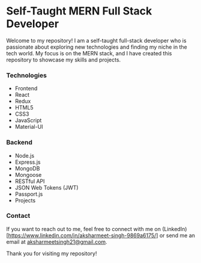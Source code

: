 # Self-Taught MERN Full Stack Developer
Welcome to my repository! I am a self-taught full-stack developer who is passionate about exploring new technologies and finding my niche in the tech world. My focus is on the MERN stack, and I have created this repository to showcase my skills and projects.

### Technologies
* Frontend
* React
* Redux
* HTML5
* CSS3
* JavaScript
* Material-UI

### Backend
* Node.js
* Express.js
* MongoDB
* Mongoose
* RESTful API
* JSON Web Tokens (JWT)
* Passport.js
* Projects


### Contact
If you want to reach out to me, feel free to connect with me on (LinkedIn)[https://www.linkedin.com/in/aksharmeet-singh-9869a6175/] or send me an email at aksharmeetsingh21@gmail.com.

Thank you for visiting my repository!
